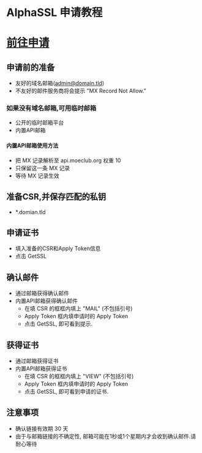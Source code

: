 # AlphaSSL 申请教程
# [前往申请](https://api.moeclub.org/SSL)

## 申请前的准备
- 友好的域名邮箱(admin@domain.tld)
- 不友好的邮件服务商将会提示 "MX Record Not Allow."

### 如果没有域名邮箱,可用临时邮箱
- 公开的临时邮箱平台
- 内置API邮箱

#### 内置API邮箱使用方法
- 把 MX 记录解析至 api.moeclub.org 权重 10
- 只保留这一条 MX 记录
- 等待 MX 记录生效

## 准备CSR,并保存匹配的私钥
- *.domian.tld

## 申请证书
- 填入准备的CSR和Apply Token信息
- 点击 GetSSL

## 确认邮件
- 通过邮箱获得确认邮件
- 内置API邮箱获得确认邮件
  - 在填 CSR 的框框内填上 "MAIL" (不包括引号)
  - Apply Token 框内填申请时的 Apply Token
  - 点击 GetSSL, 即可看到提示.
  
## 获得证书
- 通过邮箱获得证书
- 内置API邮箱获得证书
  - 在填 CSR 的框框内填上 "VIEW" (不包括引号)
  - Apply Token 框内填申请时的 Apply Token
  - 点击 GetSSL, 即可看到申请的证书.

## 注意事项
- 确认链接有效期 30 天
- 由于与邮箱链接的不确定性, 邮箱可能在1秒或1个星期内才会收到确认邮件.请耐心等待

